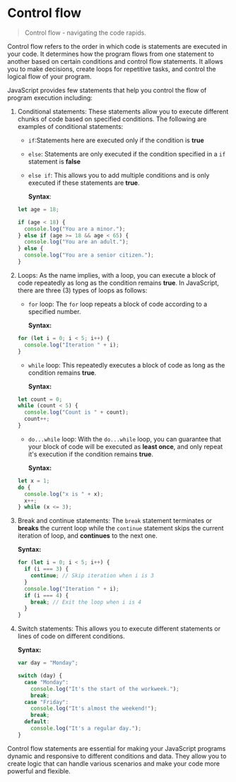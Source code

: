 # Control flow

> Control flow - navigating the code rapids.

Control flow refers to the order in which code is statements are executed in your code. It determines how the program flows from one statement to another based on certain conditions and control flow statements. It allows you to make decisions, create loops for repetitive tasks, and control the logical flow of your program.

JavaScript provides few statements that help you control the flow of program execution including:

1. Conditional statements: These statements allow you to execute different chunks of code based on specified conditions. The following are examples of conditional statements:

   - `if`:Statements here are executed only if the condition is **true**
   - `else`: Statements are only executed if the condition specified in a `if` statement is **false**
   - `else if`: This allows you to add multiple conditions and is only executed if these statements are **true**.

     **Syntax**:

   ```javascript
   let age = 18;

   if (age < 18) {
     console.log("You are a minor.");
   } else if (age >= 18 && age < 65) {
     console.log("You are an adult.");
   } else {
     console.log("You are a senior citizen.");
   }
   ```

2. Loops: As the name implies, with a loop, you can execute a block of code repeatedly as long as the condition remains **true**. In JavaScript, there are three (3) types of loops as follows:

   - `for` loop: The `for` loop repeats a block of code according to a specified number.

     **Syntax:**

   ```javascript
   for (let i = 0; i < 5; i++) {
     console.log("Iteration " + i);
   }
   ```

   - `while` loop: This repeatedly executes a block of code as long as the condition remains **true**.

     **Syntax:**

   ```javascript
   let count = 0;
   while (count < 5) {
     console.log("Count is " + count);
     count++;
   }
   ```

   - `do...while` loop: With the `do...while` loop, you can guarantee that your block of code will be executed as **least once**, and only repeat it's execution if the condition remains **true**.

     **Syntax:**

   ```javascript
   let x = 1;
   do {
     console.log("x is " + x);
     x++;
   } while (x <= 3);
   ```

3. Break and continue statements: The `break` statement terminates or **breaks** the current loop while the `continue` statement skips the current iteration of loop, and **continues** to the next one.

   **Syntax:**

   ```javascript
   for (let i = 0; i < 5; i++) {
     if (i === 3) {
       continue; // Skip iteration when i is 3
     }
     console.log("Iteration " + i);
     if (i === 4) {
       break; // Exit the loop when i is 4
     }
   }
   ```

4. Switch statements: This allows you to execute different statements or lines of code on different conditions.

   **Syntax:**

   ```javascript
   var day = "Monday";

   switch (day) {
     case "Monday":
       console.log("It's the start of the workweek.");
       break;
     case "Friday":
       console.log("It's almost the weekend!");
       break;
     default:
       console.log("It's a regular day.");
   }
   ```

Control flow statements are essential for making your JavaScript programs dynamic and responsive to different conditions and data. They allow you to create logic that can handle various scenarios and make your code more powerful and flexible.

